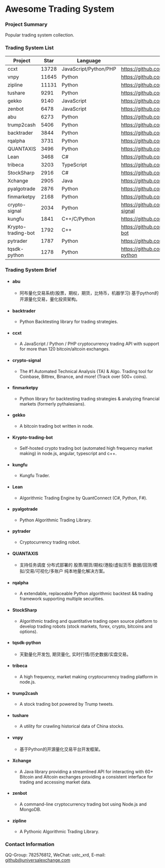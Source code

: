 # Awesome Trading System

### Project Summary
Popular trading system collection.

### Trading System List
| Project | Star | Language | URL |
| - | - | - | - |
| ccxt | 13728 | JavaScript/Python/PHP | https://github.com/ccxt/ccxt |
| vnpy | 11645 | Python | https://github.com/vnpy/vnpy |
| zipline | 11131 | Python | https://github.com/quantopian/zipline |
| tushare | 9291 | Python | https://github.com/waditu/tushare |
| gekko | 9140 | JavaScript | https://github.com/askmike/gekko |
| zenbot | 6478 | JavaScript | https://github.com/DeviaVir/zenbot |
| abu | 6273 | Python | https://github.com/bbfamily/abu |
| trump2cash | 5406 | Python | https://github.com/maxbbraun/trump2cash |
| backtrader | 3844 | Python | https://github.com/mementum/backtrader |
| rqalpha | 3731 | Python | https://github.com/ricequant/rqalpha |
| QUANTAXIS | 3496 | Python | https://github.com/QUANTAXIS/QUANTAXIS |
| Lean | 3468 | C# | https://github.com/QuantConnect/Lean |
| tribeca | 3203 | TypeScript | https://github.com/michaelgrosner/tribeca |
| StockSharp | 2916 | C# | https://github.com/StockSharp/StockSharp |
| Xchange | 2905 | Java | https://github.com/knowm/Xchange |
| pyalgotrade | 2876 | Python | https://github.com/gbeced/pyalgotrade |
| finmarketpy | 2168 | Python | https://github.com/cuemacro/finmarketpy |
| crypto-signal | 2034 | Python | https://github.com/CryptoSignal/crypto-signal |
| kungfu | 1841 | C++/C/Python | https://github.com/taurusai/kungfu |
| Krypto-trading-bot | 1792 | C++ | https://github.com/ctubio/Krypto-trading-bot |
| pytrader | 1787 | Python | https://github.com/owocki/pytrader |
| tqsdk-python | 1278 | Python | https://github.com/shinnytech/tqsdk-python |

### Trading System Brief
- #### abu
  - 阿布量化交易系统(股票，期权，期货，比特币，机器学习) 基于python的开源量化交易，量化投资架构。
- #### backtrader
  - Python Backtesting library for trading strategies.
- #### ccxt
  - A JavaScript / Python / PHP cryptocurrency trading API with support for more than 120 bitcoin/altcoin exchanges.
- #### crypto-signal
  - The #1 Automated Technical Analysis (TA) & Algo. Trading tool for Coinbase, Bittrex, Binance, and more! (Track over 500+ coins).
- #### finmarketpy
  - Python library for backtesting trading strategies & analyzing financial markets (formerly pythalesians).
- #### gekko
  - A bitcoin trading bot written in node.
- #### Krypto-trading-bot
  - Self-hosted crypto trading bot (automated high frequency market making) in node.js, angular, typescript and c++.
- #### kungfu
  - Kungfu Trader.
- #### Lean
  - Algorithmic Trading Engine by QuantConnect (C#, Python, F#).
- #### pyalgotrade
  - Python Algorithmic Trading Library.
- #### pytrader
  - Cryptocurrency trading robot.
- #### QUANTAXIS
  - 支持任务调度 分布式部署的 股票/期货/期权/港股/虚拟货币 数据/回测/模拟/交易/可视化/多账户 纯本地量化解决方案。
- #### rqalpha
  - A extendable, replaceable Python algorithmic backtest && trading framework supporting multiple securities.
- #### StockSharp
  - Algorithmic trading and quantitative trading open source platform to develop trading robots (stock markets, forex, crypto, bitcoins and options).
- #### tqsdk-python
  - 天勤量化开发包, 期货量化, 实时行情/历史数据/实盘交易。
- #### tribeca
  - A high frequency, market making cryptocurrency trading platform in node.js.
- #### trump2cash
  - A stock trading bot powered by Trump tweets.
- #### tushare
  - A utility for crawling historical data of China stocks.
- #### vnpy
  - 基于Python的开源量化交易平台开发框架。
- #### Xchange
  - A Java library providing a streamlined API for interacting with 60+ Bitcoin and Altcoin exchanges providing a consistent interface for trading and accessing market data.
- #### zenbot
  - A command-line cryptocurrency trading bot using Node.js and MongoDB.
- #### zipline
  - A Pythonic Algorithmic Trading Library.

### Contact Information
QQ-Group: 782576812, WeChat: ustc_xrd, E-mail: github@universalexchange.com
